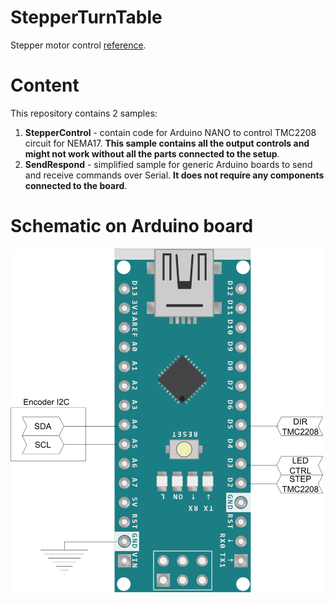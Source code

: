 # StepperTurnTable

Stepper motor control [reference](https://howtomechatronics.com/tutorials/arduino/stepper-motors-and-arduino-the-ultimate-guide/). 
# Content
This repository contains 2 samples:  
1. **StepperControl** - contain code for Arduino NANO to control TMC2208 circuit for NEMA17. **This sample contains all the output controls and might not work without all the parts connected to the setup**.
2. **SendRespond** - simplified sample for generic Arduino boards to send and receive commands over Serial. **It does not require any components connected to the board**.

# Schematic on Arduino board
<img src="https://github.com/lus105/StepperTurnTable/blob/main/res/rotating%20table%20schematic.png" width="500"/>
